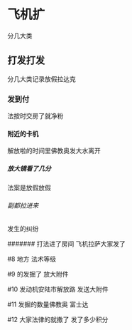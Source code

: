 # 飞机扩
分几大类

## 打发打发
分几大类记录放假拉达克

### 发到付
法按时交房了就净粉

#### 附近的卡机
解放啦的时间里佛教奥发大水离开

##### 放大镜看了几分
法案是放假放假

###### 副都拉进来
发生的纠纷

####### 打法进了房间
飞机拉萨大家发了

#8 地方
法术等级

#9 的发掘了
放大附件

#10 发动机安陆市解放路
发送大附件

#11 发掘的数量佛教奥
富士达

#12 大家法律的就撒了
发了多少积分

